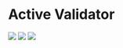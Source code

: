 
# Active Validator
<div style="align: center">
        <img src="https://pbs.twimg.com/profile_images/1762204546913468416/KBZhJfhC_bigger.jpg">
        <img src="https://pbs.twimg.com/profile_images/1666366346492542977/ywO_kmkx_200x200.jpg">
        <img src="https://pbs.twimg.com/profile_images/1797575442385235969/aY0Qhzjs_200x200.jpg">
</div>
